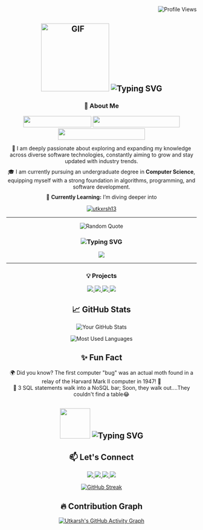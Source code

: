 <p align="right">
  <img src="https://komarev.com/ghpvc/?username=utkxrsh13&color=blueviolet&style=flat" alt="Profile Views" />
</p>

<h2 align="center">
<img alt="GIF" src="https://media.giphy.com/media/qgQUggAC3Pfv687qPC/giphy.gif" width="180px" />
   
   
  <img src="https://readme-typing-svg.demolab.com?font=Fira+Code&size=26&pause=500&duration=3000&color=FF5733&center=true&vCenter=true&width=500&height=105&lines=Hello%2C+World!+%F0%9F%91%8B;I+am+Utkarsh...;A+Full+Stack+Developer;Always+Learning+New+Things..." alt="Typing SVG" />

  



<!--  ![Profile Views](https://komarev.com/ghpvc/?username=utkxrsh13&color=blueviolet&style=flat) -->
<!-- </p> -->


<h3 align="center">🚀 About Me</h3>

<p align="center">
  <img src="https://img.shields.io/badge/-Passionate%20Learner-violet?style=flat-square&logo=react" width="180" height="30" />
  <img src="https://img.shields.io/badge/-Computer%20Science%20Undergrad-brightgreen?style=flat-square&logo=graduation-cap" width="230" height="30" />
  <img src="https://img.shields.io/badge/-Learning%20React%20%26%20Node.js-orange?style=flat-square&logo=javascript" width="230" height="30" />
</p>

<ul style="list-style: none; padding: 0; text-align: center;">
  <li style="margin-bottom: 10px;">
    👀 I am deeply passionate about exploring and expanding my knowledge across diverse software technologies, constantly aiming to grow and stay updated with industry trends.
  </li>
  <li style="margin-bottom: 10px;">
    🎓 I am currently pursuing an undergraduate degree in <strong>Computer Science</strong>, equipping myself with a strong foundation in algorithms, programming, and software development.
  </li>
  <li style="margin-bottom: 10px;">
    🌱 <strong>Currently Learning:</strong> I’m diving deeper into

<p align="center"> <a href="https://github.com/ryo-ma/github-profile-trophy"><img src="https://github-profile-trophy.vercel.app/?username=utkxrsh13&theme=onedark" alt="utkxrsh13" /></a> </p>


----
<p align="center">
  <img src="https://quotes-github-readme.vercel.app/api?type=horizontal&theme=tokyonight" alt="Random Quote"/>
</p>


<h3 align="center">
  <img src="https://readme-typing-svg.demolab.com?font=Fira+Code&size=24&duration=3500&color=9b5de5&center=true&vCenter=true&width=500&height=25&lines=Tech+Stack+%F0%9F%9B%A0%EF%B8%8F..." alt="Typing SVG" />
</h3>


 <p align="center">
  <img src="https://skillicons.dev/icons?i=java,html,css,js,react,nodejs,expressjs,mongodb,mysql,firebase,appwrite,tailwind,docker,postman,webflow,git,fastapi" />
</p>

---

<h3 align="center"> 💡 Projects</h3>
<p align="center">
  <a href="https://github.com/utkxrsh13/TRUbot">
    <img src="https://github-readme-stats.vercel.app/api/pin/?username=utkxrsh13&repo=TRUbot&theme=radical" />
  </a>
  <a href="https://github.com/utkxrsh13/CareerVista-Backend">
    <img src="https://github-readme-stats.vercel.app/api/pin/?username=utkxrsh13&repo=CareerVista-Backend&theme=radical" />
  </a>
  <a href="https://github.com/utkxrsh13/Text_to_Image">
    <img src="https://github-readme-stats.vercel.app/api/pin/?username=utkxrsh13&repo=Text_to_Image&theme=radical" />
  </a>
  <a href="https://github.com/utkxrsh13/techNova-Static">
    <img src="https://github-readme-stats.vercel.app/api/pin/?username=utkxrsh13&repo=techNova-Static&theme=radical" />
  </a>
</p>



<h2 align="center">📈 GitHub Stats</h2>

<p align="center">
  <img src="https://github-readme-stats.vercel.app/api?username=utkxrsh13&show_icons=true&hide_title=true&count_private=true&theme=tokyonight&layout=compact&hide=stars" alt="Your GitHub Stats"/>
</p>
<p align="center">
  <img src="https://github-readme-stats.vercel.app/api/top-langs/?username=utkxrsh13&layout=compact&theme=tokyonight" alt="Most Used Languages"/>
</p>



<!-- <hr style="border: 1px solid #ccc;"> -->

<h2 align="center">✨ Fun Fact</h2>
<li align="center">
  🌍 Did you know? The first computer "bug" was an actual moth found in a relay of the Harvard Mark II computer in 1947! 🦋
</li>
<li align="center">
  🫥 3 SQL statements walk into a NoSQL bar; Soon, they walk out....They couldn't find a table😂
</li>

<h2 align="center">
  <img src="https://media.giphy.com/media/xT9IgzoKnwFNmISR8I/giphy.gif" width="80px" />
  <img src="https://readme-typing-svg.demolab.com?font=Fira+Code&size=24&duration=4000&color=ffea00&center=true&vCenter=true&width=550&height=25&lines=%F0%9F%9A%80+Let's+Build+Something+Amazing+Together!..." alt="Typing SVG" />
</h2>

<!-- "Code is like humor. When you have to explain it, it’s bad." – Cory House</p> -->
<h2 align="center">📫 Let's Connect</h2>

<p align="center">
  <a href="https://www.linkedin.com/in/utkxrsh13">
    <img src="https://img.shields.io/badge/-LinkedIn-black?logo=linkedin&style=plastic&color=black" />
  </a>
  <a href="mailto:utkarsht0813@gmail.com">
    <img src="https://img.shields.io/badge/-Mail-black?logo=gmail&style=plastic" />
  </a>
  <a href="https://leetcode.com/utkxrsh13">
    <img src="https://img.shields.io/badge/-LeetCode-black?logo=leetcode&style=plastic&color=black" />
  </a>
  <a href="https://utportfolio.vercel.app/">
    <img src="https://img.shields.io/badge/-Portfolio-black?logo=firefox&style=plastic&color=black" />
  </a>
</p>



<p align="center">
  <a href="https://git.io/streak-stats">
    <img src="https://streak-stats.demolab.com/?user=utkxrsh13&theme=dark&hide_border=true" alt="GitHub Streak" />
  </a>
</p>

## 🔥 Contribution Graph

[![Utkarsh's GitHub Activity Graph](https://github-readme-activity-graph.vercel.app/graph?username=utkxrsh13&theme=github&hide_border=true)](https://github.com/ashutosh00710/github-readme-activity-graph)




<!--
**utkxrsh13/utkxrsh13** is a ✨ _special_ ✨ repository because its `README.md` (this file) appears on your GitHub profile.

Here are some ideas to get you started:

- 🔭 I’m currently working on ...
- 🌱 I’m currently learning ...
- 👯 I’m looking to collaborate on ...
- 🤔 I’m looking for help with ...
- 💬 Ask me about ...
- 📫 How to reach me: ...
- 😄 Pronouns: ...
- ⚡ Fun fact: ...
-->
